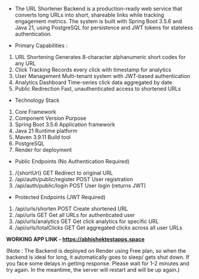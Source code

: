 - The URL Shortener Backend is a production-ready web service that converts long URLs into short, shareable links while tracking engagement metrics. The system is built with Spring Boot 3.5.6 and Java 21, using PostgreSQL for persistence and JWT tokens for stateless authentication.

- Primary Capabilities :

1. URL Shortening	Generates 8-character alphanumeric short codes for any URL
2. Click Tracking	Records every click with timestamp for analytics
3. User Management	Multi-tenant system with JWT-based authentication
4. Analytics Dashboard	Time-series click data aggregated by date
5. Public Redirection	Fast, unauthenticated access to shortened URLs

- Technology Stack

1. Core Framework
2. Component	Version	Purpose
3. Spring Boot	3.5.6	Application framework
4. Java	21	Runtime platform
5. Maven	3.9.11	Build tool
6. PostgreSQL
7. Render for deployment

- Public Endpoints (No Authentication Required)

1. /{shortUrl}	GET	Redirect to original URL
2. /api/auth/public/register	POST	User registration
3. /api/auth/public/login	POST	User login (returns JWT)

- Protected Endpoints (JWT Required)

1. /api/urls/shorten	POST	Create shortened URL
2. /api/urls	GET	Get all URLs for authenticated user
3. /api/urls/analytics	GET	Get click analytics for specific URL
4. /api/urls/totalClicks	GET	Get aggregated clicks across all user URLs

**WORKING APP LINK - https://abhishektestapps.space**

(Note : The Backend is deployed on Render using Free plan, so when the backend is ideal for long, it automatically goes to sleep/ gets shut down. If you face some delays in getting response. Please wait for 1-2 minutes and try again. In the meantime, the server will restart and will be up again.)
